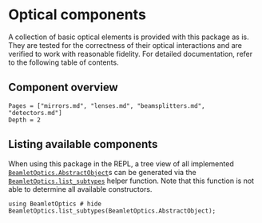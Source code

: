 # Optical components

A collection of basic optical elements is provided with this package as is. They are tested for the correctness of their optical interactions and are verified to work with reasonable fidelity. For detailed documentation, refer to the following table of contents. 

## Component overview

```@contents
Pages = ["mirrors.md", "lenses.md", "beamsplitters.md", "detectors.md"]
Depth = 2
```
## Listing available components

When using this package in the REPL, a tree view of all implemented [`BeamletOptics.AbstractObject`](@ref)s can be generated via the [`BeamletOptics.list_subtypes`](@ref) helper function. Note that this function is not able to determine all available constructors.

```@repl
using BeamletOptics # hide
BeamletOptics.list_subtypes(BeamletOptics.AbstractObject);
```